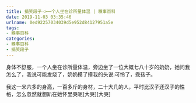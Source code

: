 ```yaml
---
title: 搞笑段子->一个人坐在诊所量体温 | 糗事百科
date: 2019-11-03 03:35:46
urlname: 0ed92257034039d5e952d84127951a5e
tags: 
- 糗事百科
categories:
- 糗事百科
- 搞笑段子
---
```

身体不舒服，一个人坐在诊所量体温，旁边坐了一位大概七八十岁的奶奶，她问我怎么了，我说可能发烧了，奶奶摸了摸我的头说:可怜了，乖孩子。

我这一米六多的身高，一百多斤的身材，二十大几的人，平时比汉子还汉子的性格，怎么忽然就想趴在她怀里哭呢[大哭][大哭]


